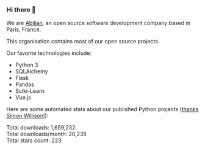 ### Hi there 👋

We are [Abilian](https://abilian.com/), an open source software development company based in Paris, France.

This organisation contains most of our open source projects.

Our favorite technologies include:

- Python 3
- SQLAlchemy
- Flask
- Pandas
- Sciki-Learn
- Vue.js

Here are some automated stats about our published Python projects
([thanks Simon Willison!][sw-post]):

<!--marker-->
Total downloads: 1,659,232<br>
Total downloads/month: 20,235<br>
Total stars count: 223
<!--end-->

[sw-post]: https://simonwillison.net/2020/Jul/10/self-updating-profile-readme/